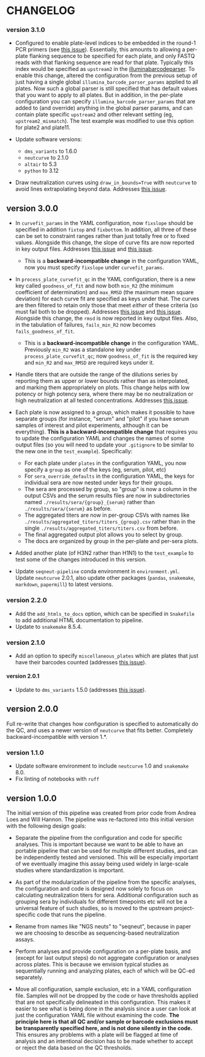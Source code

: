 # CHANGELOG

### version 3.1.0
- Configured to enable plate-level indices to be embedded in the round-1 PCR primers (see [this issue](https://github.com/jbloomlab/seqneut-pipeline/issues/40)). Essentially, this amounts to allowing a per-plate flanking sequence to be specified for each plate, and only FASTQ reads with that flanking sequence are read for that plate. Typically this index would be specified as `upstream2` in the [illuminabarcodeparser](https://jbloomlab.github.io/dms_variants/dms_variants.illuminabarcodeparser.html). To enable this change, altered the configuration from the previous setup of just having a single global `illumina_barcode_parser_params` applied to all plates. Now such a global parser is still specified that has default values that you want to apply to all plates. But in addition, in the per-plate configuration you can specify `illumina_barcode_parser_params` that are added to (and override) anything in the global parser params, and can contain plate specific `upstream2` and other relevant setting (eg, `upstream2_mismatch`). The test example was modified to use this option for plate2 and plate11.

- Update software versions:
  - `dms_variants` to 1.6.0
  - `neutcurve` to 2.1.0
  - `altair` to 5.3
  - `python` to 3.12

- Draw neutralization curves using `draw_in_bounds=True` with `neutcurve` to avoid lines extrapolating beyond data. Addresses [this issue](https://github.com/jbloomlab/neutcurve/issues/59).

## version 3.0.0
- In `curvefit_params` in the YAML configuration, now `fixslope` should be specified in addition `fixtop` and `fixbottom`. In addition, all three of these can be set to constraint ranges rather than just totally free or to fixed values. Alongside this change, the slope of curve fits are now reported in key output files. Addresses [this issue](https://github.com/jbloomlab/neutcurve/issues/53) and [this issue](https://github.com/jbloomlab/seqneut-pipeline/issues/32).
  - This is a **backward-incompatible change** in the configuration YAML, now you must specify `fixslope` under `curvefit_params`.

- In `process_plate_curvefit_qc` in the YAML configuration, there is a new key called `goodness_of_fit` and now both `min_R2` (the minimum coefficient of determination) and `max_RMSD` (the maximum mean square deviation) for each curve fit are specified as keys under that. The curves are then filtered to retain only those that meet *either* of these criteria (so must fail both to be dropped). Addresses [this issue](https://github.com/jbloomlab/seqneut-pipeline/issues/33) and [this issue](https://github.com/jbloomlab/neutcurve/issues/55#issuecomment-2016975219). Alongside this change, the `rmsd` is now reported in key output files. Also, in the tabulation of failures, `fails_min_R2` now becomes `fails_goodness_of_fit`.
  - This is a **backward-incompatible change** in the configuration YAML. Previously `min_R2` was a standalone key under `process_plate_curvefit_qc`; now `goodness_of_fit` is the required key and `min_R2` and `max_RMSD` are required keys under it.

- Handle titers that are outside the range of the dilutions series by reporting them as upper or lower bounds rather than as interpolated, and marking them appropriately on plots. This change helps with low potency or high potency sera, where there may be no neutralization or high neutralization at all tested concentrations. Addresses [this issue](https://github.com/jbloomlab/seqneut-pipeline/issues/30).

- Each plate is now assigned to a *group*, which makes it possible to have separate groups (for instance, "serum" and "pilot" if you have serum samples of interest and pilot experiments, although it can be everything). **This is a backward-incompatible change** that requires you to update the configuration YAML and changes the names of some output files (so you will need to update your `.gitignore` to be similar to the new one in the `test_example`). Specifically:
  - For each plate under `plates` in the configuration YAML, you now specify a `group` as one of the keys (eg, serum, pilot, etc)
  - For `sera_override_defaults` in the configuration YAML, the keys for individual sera are now nested under keys for their groups.
  - The sera are processed by group, so "group" is now a column in the output CSVs and the serum results files are now in subdirectories named `./results/sera/{group}_{serum}` rather than `./results/sera/{serum}` as before.
  - The aggregated titers are now in per-group CSVs with names like `./results/aggregated_titers/titers_{group}.csv` rather than in the single `./results/aggregated_titers/titers.csv` from before.
  - The final aggregated output plot allows you to select by group.
  - The docs are organized by group in the per-plate and per-sera plots.

- Added another plate (of H3N2 rather than H1N1) to the `test_example` to test some of the changes introduced in this version.

- Update `seqneut-pipeline` conda environment in `environment.yml`. Update `neutcurve` 2.0.1, also update other packages (`pandas`, `snakemake`, `markdown`, `papermill`) to latest versions.

### version 2.2.0
- Add the `add_htmls_to_docs` option, which can be specified in `Snakefile` to add additional HTML documentation to pipeline.
- Update to `snakemake` 8.5.4.

### version 2.1.0
- Add an option to specify `miscellaneous_plates` which are plates that just have their barcodes counted (addresses [this issue](https://github.com/jbloomlab/seqneut-pipeline/issues/26)).

#### version 2.0.1
- Update to `dms_variants` 1.5.0 (addresses [this issue](https://github.com/jbloomlab/seqneut-pipeline/issues/24)).

## version 2.0.0
Full re-write that changes how configuration is specified to automatically do the QC, and uses a newer version of `neutcurve` that fits better. Completely backward-incompatible with version 1.*.

### version 1.1.0
- Update software environment to include `neutcurve` 1.0 and `snakemake` 8.0.
- Fix linting of notebooks with `ruff`

## version 1.0.0
The initial version of this pipeline was created from prior code from Andrea Loes and Will Hannon.
The pipeline was re-factored into this initial version with the following design goals:

  - Separate the pipeline from the configuration and code for specific analyses. This is important because we want to be able to have an portable pipeline that can be used for multiple different studies, and can be independently tested and versioned. This will be especially important of we eventually imagine this assay being used widely in large-scale studies where standardization is important.

  - As part of the modularization of the pipeline from the specific analyses, the configuration and code is designed now solely to focus on calculating neutralization titers for sera. Additional configuration such as grouping sera by individuals for different timepoints etc will not be a universal feature of such studies, so is moved to the upstream project-specific code that runs the pipeline.

  - Rename from names like "NGS neuts" to "seqneut", because in paper we are choosing to describe as sequencing-based neutralization assays.

  - Perform analyses and provide configuration on a per-plate basis, and (except for last output steps) do not aggregate configuration or analyses across plates. This is because we envision typical studies as sequentially running and analyzing plates, each of which will be QC-ed separately.

  - Move all configuration, sample exclusion, etc in a YAML configuration file. Samples will not be dropped by the code or have thresholds applied that are not specifically delineated in this configuration. This makes it easier to see what is being done in the analysis since a user can look at just the configuration YAML file without examining the code. **The principle here is that all QC and/or sample or barcode exclusions must be transparently specified here, and is not done silently in the code.** This ensures any problems with a plate will be flagged at time of analysis and an intentional decision has to be made whether to accept or reject the data based on the QC thresholds.
